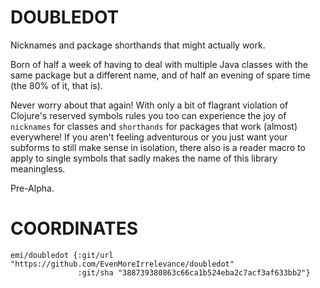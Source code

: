 # DOUBLEDOT

Nicknames and package shorthands that might actually work.

Born of half a week of having to deal with multiple Java classes with the same package but a different name, and of half an evening of spare time (the 80% of it, that is).

Never worry about that again! With only a bit of flagrant violation of Clojure's reserved symbols rules you too can experience the joy of `nicknames` for classes and `shorthands` for packages that work (almost) everywhere! If you aren't feeling adventurous or you just want your subforms to still make sense in isolation, there also is a reader macro to apply to single symbols that sadly makes the name of this library meaningless.

Pre-Alpha.

# COORDINATES

```
emi/doubledot {:git/url "https://github.com/EvenMoreIrrelevance/doubledot"
               :git/sha "388739380863c66ca1b524eba2c7acf3af633bb2"}
```